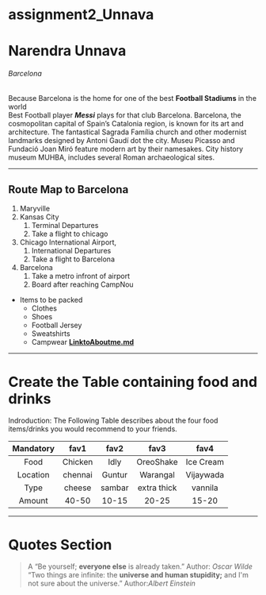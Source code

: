 # assignment2_Unnava
# Narendra Unnava
###### Barcelona

Because Barcelona is the home for one of the best **Football Stadiums** in the world<br>
Best Football player ***Messi*** plays for that club Barcelona. Barcelona, the cosmopolitan capital of Spain’s Catalonia region, is known for its art and architecture. The fantastical Sagrada Família church and other modernist landmarks designed by Antoni Gaudí dot the city. Museu Picasso and Fundació Joan Miró feature modern art by their namesakes. City history museum MUHBA, includes several Roman archaeological sites.

---

## Route Map to Barcelona
1. Maryville
2. Kansas City
    1. Terminal Departures
    2. Take a flight to chicago
3. Chicago International Airport,
    1. International Departures
    2. Take a flight to Barcelona
4. Barcelona
    1. Take a metro infront of airport
    2. Board after reaching CampNou
* Items to be packed
    * Clothes
    * Shoes
    * Football Jersey
    * Sweatshirts
    * Campwear 
**[LinktoAboutme.md](AboutMe.md)**
---

# Create the Table containing food and drinks

Indroduction:
 The Following Table describes about the four food items/drinks you would recommend to your friends.

|Mandatory|fav1         |fav2         |fav3         |fav4          |
|:------: |:------:     |:------:     |:------:     |:------:      |
|  Food   |   Chicken   |   Idly      |  OreoShake  |  Ice Cream   |
| Location|   chennai   |   Guntur    |  Warangal   |  Vijaywada   |
|  Type   |   cheese    |   sambar    | extra thick |   vannila    |
|  Amount |    40-50    |   10-15     |    20-25    |    15-20     |

----
# Quotes Section
>A “Be yourself; **everyone else** is already taken.”
>Author: *Oscar Wilde* <br>
>“Two things are infinite: the **universe and human stupidity;** and I'm not sure about the universe.”
>Author:*Albert Einstein*








  
  
